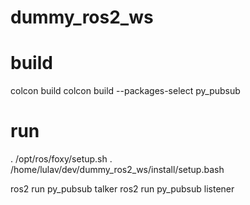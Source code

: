 # dummy_ros2_ws

# build
colcon build
colcon build --packages-select py_pubsub

# run 
. /opt/ros/foxy/setup.sh 
. /home/lulav/dev/dummy_ros2_ws/install/setup.bash

ros2 run py_pubsub talker
ros2 run py_pubsub listener